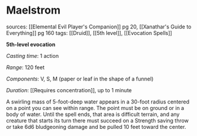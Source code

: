# Maelstrom
sources: [[Elemental Evil Player's Companion]] pg 20, [[Xanathar's Guide to Everything]] pg 160
tags: [[Druid]], [[5th level]], [[Evocation Spells]]

**5th-level evocation**

*Casting time*: 1 action

*Range*: 120 feet

*Components*: V, S, M (paper or leaf in the shape of a funnel)

*Duration*: [[Requires concentration]], up to 1 minute

A swirling mass of 5-foot-deep water appears in a 30-foot radius centered on a point you can see within range. The point must be on ground or in a body of water. Until the spell ends, that area is difficult terrain, and any creature that starts its turn there must succeed on a Strength saving throw or take 6d6 bludgeoning damage and be pulled 10 feet toward the center.
